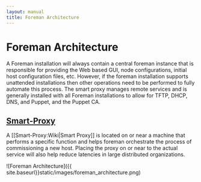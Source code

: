 ```yaml
---
layout: manual
title: Foreman Architecture
---
```


# Foreman Architecture

A Foreman installation will always contain a central foreman instance
that is responsible for providing the Web based GUI, node
configurations, initial host configuration files, etc. However, if the
foreman installation supports unattended installations then other
operations need to be performed to fully automate this process. The
smart proxy manages remote services and is generally installed with all
Foreman installations to allow for TFTP, DHCP, DNS, and Puppet, and the
Puppet CA.

## [Smart-Proxy](4.2_smartproxy.html)

A [[Smart-Proxy:Wiki|Smart Proxy]] is located on or near a machine that performs a specific function and helps foreman orchestrate the process of commissioning a new host. Placing the proxy on or near to the actual service will also help reduce latencies in large distributed organizations.

![Foreman Architecture]({{ site.baseurl}}static/images/foreman_architecture.png)

